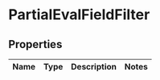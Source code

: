 # PartialEvalFieldFilter

## Properties
Name | Type | Description | Notes
------------ | ------------- | ------------- | -------------
